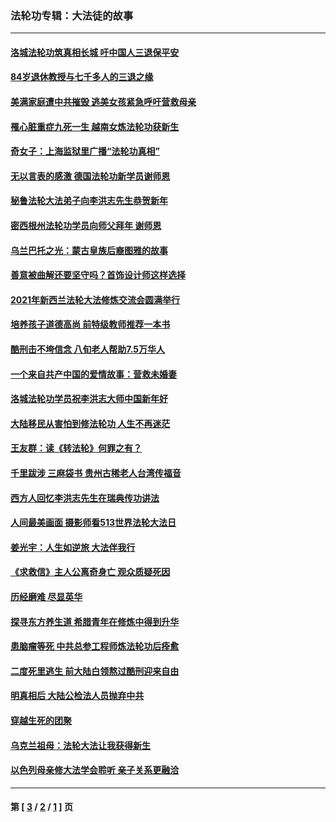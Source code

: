 ### 法轮功专辑：大法徒的故事
---
#### [洛城法轮功筑真相长城 吁中国人三退保平安](../../pages/nf1147481/n13892471.md?02220430) 
#### [84岁退休教授与七千多人的三退之缘](../../pages/nf1147481/n13796650.md?02220430) 
#### [美满家庭遭中共摧毁 逃美女孩紧急呼吁营救母亲](../../pages/nf1147481/n13792859.md?02220430) 
#### [罹心脏重症九死一生 越南女炼法轮功获新生](../../pages/nf1147481/n13732766.md?02220430) 
#### [奇女子：上海监狱里广播“法轮功真相”](../../pages/nf1147481/n13726443.md?02220430) 
#### [无以言表的感激 德国法轮功新学员谢师恩](../../pages/nf1147481/n13543790.md?02220430) 
#### [秘鲁法轮大法弟子向李洪志先生恭贺新年](../../pages/nf1147481/n13540182.md?02220430) 
#### [密西根州法轮功学员向师父拜年 谢师恩](../../pages/nf1147481/n13538183.md?02220430) 
#### [乌兰巴托之光：蒙古皇族后裔图雅的故事](../../pages/nf1147481/n13155759.md?02220430) 
#### [善意被曲解还要坚守吗？首饰设计师这样选择](../../pages/nf1147481/n13077575.md?02220430) 
#### [2021年新西兰法轮大法修炼交流会圆满举行](../../pages/nf1147481/n13033149.md?02220430) 
#### [培养孩子道德高尚 前特级教师推荐一本书](../../pages/nf1147481/n12938640.md?02220430) 
#### [酷刑击不垮信念 八旬老人帮助7.5万华人](../../pages/nf1147481/n12880712.md?02220430) 
#### [一个来自共产中国的爱情故事：营救未婚妻](../../pages/nf1147481/n12778386.md?02220430) 
#### [洛城法轮功学员祝李洪志大师中国新年好](../../pages/nf1147481/n12724685.md?02220430) 
#### [大陆移民从害怕到修法轮功 人生不再迷茫](../../pages/nf1147481/n12414325.md?02220430) 
#### [王友群：读《转法轮》何罪之有？](../../pages/nf1147481/n12408647.md?02220430) 
#### [千里跋涉 三麻袋书 贵州古稀老人台湾传福音](../../pages/nf1147481/n12198750.md?02220430) 
#### [西方人回忆李洪志先生在瑞典传功讲法](../../pages/nf1147481/n12099607.md?02220430) 
#### [人间最美画面 摄影师看513世界法轮大法日](../../pages/nf1147481/n12094118.md?02220430) 
#### [姜光宇：人生如逆旅 大法伴我行](../../pages/nf1147481/n12088664.md?02220430) 
#### [《求救信》主人公离奇身亡 观众质疑死因](../../pages/nf1147481/n11845215.md?02220430) 
#### [历经磨难 尽显英华](../../pages/nf1147481/n11723297.md?02220430) 
#### [探寻东方养生道 希腊青年在修炼中得到升华](../../pages/nf1147481/n11494502.md?02220430) 
#### [患脑瘤等死 中共总参工程师炼法轮功后痊愈](../../pages/nf1147481/n11466682.md?02220430) 
#### [二度死里逃生 前大陆白领熬过酷刑迎来自由](../../pages/nf1147481/n11368594.md?02220430) 
#### [明真相后 大陆公检法人员抛弃中共](../../pages/nf1147481/n11358618.md?02220430) 
#### [穿越生死的团聚](../../pages/nf1147481/n11258922.md?02220430) 
#### [乌克兰祖母：法轮大法让我获得新生](../../pages/nf1147481/n11269457.md?02220430) 
#### [以色列母亲修大法学会聆听 亲子关系更融洽](../../pages/nf1147481/n11268195.md?02220430) 

---
#### 第 [ [3](./3.md?02220430) / [2](./2.md?02220430) / [1](./1.md?02220430) ] 页
